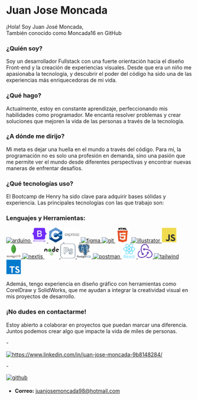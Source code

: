 # Juan Jose Moncada

¡Hola! Soy Juan José Moncada,  
También conocido como Moncada16 en GitHub

### ¿Quién soy?

Soy un desarrollador Fullstack con una fuerte orientación hacia el diseño Front-end y la creación de experiencias visuales. Desde que era un niño me apasionaba la tecnología, y descubrir el poder del código ha sido una de las experiencias más enriquecedoras de mi vida. 

### ¿Qué hago?

Actualmente, estoy en constante aprendizaje, perfeccionando mis habilidades como programador. Me encanta resolver problemas y crear soluciones que mejoren la vida de las personas a través de la tecnología. 

### ¿A dónde me dirijo?

Mi meta es dejar una huella en el mundo a través del código. Para mí, la programación no es solo una profesión en demanda, sino una pasión que me permite ver el mundo desde diferentes perspectivas y encontrar nuevas maneras de enfrentar desafíos.

### ¿Qué tecnologías uso?

El Bootcamp de Henry ha sido clave para adquirir bases sólidas y experiencia. Las principales tecnologías con las que trabajo son:

<h3 align="left">Lenguajes y Herramientas:</h3>
<p align="left"> <a href="https://www.arduino.cc/" target="_blank" rel="noreferrer"> <img src="https://cdn.worldvectorlogo.com/logos/arduino-1.svg" alt="arduino" width="40" height="40"/> </a> <a href="https://getbootstrap.com" target="_blank" rel="noreferrer"> <img src="https://raw.githubusercontent.com/devicons/devicon/master/icons/bootstrap/bootstrap-plain-wordmark.svg" alt="bootstrap" width="40" height="40"/> </a> <a href="https://www.w3schools.com/cpp/" target="_blank" rel="noreferrer"> <img src="https://raw.githubusercontent.com/devicons/devicon/master/icons/cplusplus/cplusplus-original.svg" alt="cplusplus" width="40" height="40"/> </a> <a href="https://expressjs.com" target="_blank" rel="noreferrer"> <img src="https://raw.githubusercontent.com/devicons/devicon/master/icons/express/express-original-wordmark.svg" alt="express" width="40" height="40"/> </a> <a href="https://www.figma.com/" target="_blank" rel="noreferrer"> <img src="https://www.vectorlogo.zone/logos/figma/figma-icon.svg" alt="figma" width="40" height="40"/> </a> <a href="https://git-scm.com/" target="_blank" rel="noreferrer"> <img src="https://www.vectorlogo.zone/logos/git-scm/git-scm-icon.svg" alt="git" width="40" height="40"/> </a> <a href="https://www.w3.org/html/" target="_blank" rel="noreferrer"> <img src="https://raw.githubusercontent.com/devicons/devicon/master/icons/html5/html5-original-wordmark.svg" alt="html5" width="40" height="40"/> </a> <a href="https://www.adobe.com/in/products/illustrator.html" target="_blank" rel="noreferrer"> <img src="https://www.vectorlogo.zone/logos/adobe_illustrator/adobe_illustrator-icon.svg" alt="illustrator" width="40" height="40"/> </a> <a href="https://developer.mozilla.org/en-US/docs/Web/JavaScript" target="_blank" rel="noreferrer"> <img src="https://raw.githubusercontent.com/devicons/devicon/master/icons/javascript/javascript-original.svg" alt="javascript" width="40" height="40"/> </a> <a href="https://www.mongodb.com/" target="_blank" rel="noreferrer"> <img src="https://raw.githubusercontent.com/devicons/devicon/master/icons/mongodb/mongodb-original-wordmark.svg" alt="mongodb" width="40" height="40"/> </a> <a href="https://nextjs.org/" target="_blank" rel="noreferrer"> <img src="https://cdn.worldvectorlogo.com/logos/nextjs-2.svg" alt="nextjs" width="40" height="40"/> </a> <a href="https://nodejs.org" target="_blank" rel="noreferrer"> <img src="https://raw.githubusercontent.com/devicons/devicon/master/icons/nodejs/nodejs-original-wordmark.svg" alt="nodejs" width="40" height="40"/> </a> <a href="https://www.photoshop.com/en" target="_blank" rel="noreferrer"> <img src="https://raw.githubusercontent.com/devicons/devicon/master/icons/photoshop/photoshop-line.svg" alt="photoshop" width="40" height="40"/> </a> <a href="https://www.postgresql.org" target="_blank" rel="noreferrer"> <img src="https://raw.githubusercontent.com/devicons/devicon/master/icons/postgresql/postgresql-original-wordmark.svg" alt="postgresql" width="40" height="40"/> </a> <a href="https://postman.com" target="_blank" rel="noreferrer"> <img src="https://www.vectorlogo.zone/logos/getpostman/getpostman-icon.svg" alt="postman" width="40" height="40"/> </a> <a href="https://reactjs.org/" target="_blank" rel="noreferrer"> <img src="https://raw.githubusercontent.com/devicons/devicon/master/icons/react/react-original-wordmark.svg" alt="react" width="40" height="40"/> </a> <a href="https://redux.js.org" target="_blank" rel="noreferrer"> <img src="https://raw.githubusercontent.com/devicons/devicon/master/icons/redux/redux-original.svg" alt="redux" width="40" height="40"/> </a> <a href="https://tailwindcss.com/" target="_blank" rel="noreferrer"> <img src="https://www.vectorlogo.zone/logos/tailwindcss/tailwindcss-icon.svg" alt="tailwind" width="40" height="40"/> </a> <a href="https://www.typescriptlang.org/" target="_blank" rel="noreferrer"> <img src="https://raw.githubusercontent.com/devicons/devicon/master/icons/typescript/typescript-original.svg" alt="typescript" width="40" height="40"/> </a> </p>

Además, tengo experiencia en diseño gráfico con herramientas como CorelDraw y SolidWorks, que me ayudan a integrar la creatividad visual en mis proyectos de desarrollo.

### ¡No dudes en contactarme!

Estoy abierto a colaborar en proyectos que puedan marcar una diferencia. Juntos podemos crear algo que impacte la vida de miles de personas.

-<p align="left">
<a href="https://www.linkedin.com/in/juan-jose-moncada-9b8148284/" target="blank"><img align="center" src="https://raw.githubusercontent.com/rahuldkjain/github-profile-readme-generator/master/src/images/icons/Social/linked-in-alt.svg" alt="https://www.linkedin.com/in/juan-jose-moncada-9b8148284/" height="30" width="40" /></a>

-<p align="left">
  <a href="https://github.com/Moncada16" target="_blank">
<img src="https://img.shields.io/badge/github-%2324292e.svg?&amp;style=for-the-badge&amp;logo=github&amp;logoColor=white" alt="github" style="margin-bottom: 5px;"></a>
</p>

- **Correo:** juanjosemoncada98@hotmail.com


